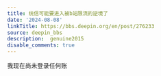 ```yaml
---
title: 统信可能要进入被b站限流的逆境了
date: '2024-08-08'
linkTitle: https://bbs.deepin.org/en/post/276233
source: deepin_bbs
description:  genuine2015 
disable_comments: true
---
```

我现在尚未登录任何账
